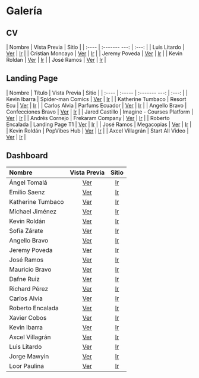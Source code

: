 # Galería

## CV

| Nombre | Vista  Previa | Sitio |
| :----  | :------- ---: | :---: |
| Luis Litardo		 |       [Ver](imagenes_cv/ii/litardo_calderon.png)         |   [Ir](https://lalitard.github.io/Curriculum/)    |
| Cristian Moncayo   |      [Ver](imagenes_cv/ii/moncayo_intriago.png)    | [Ir](https://crisintriago.github.io/curriculum/) |
| Jeremy Poveda		 |     [Ver](imagenes_cv/ii/poveda_gorotiza.png)          |   [Ir](https://jeremy-poveda.github.io/curriculum/)    |
| Kevin Roldan		 |   [Ver](imagenes_cv/ii/roldan_pilozo.png)            |    [Ir](https://k3vr0ld4n.github.io/curriculum/)   |
| José Ramos		 |   [Ver](imagenes_cv/ii/ramos_rios.png)            |   [Ir](https://josdramo.github.io/curriculum/)    |


## Landing Page

| Nombre | Título | Vista  Previa | Sitio |
| :----  | :----- | :------- ---: | :---: |
| Kevin Ibarra       | Spider-man Comics       | [Ver](imagenes_landingpage/ii/kevin523523.png)              |   [Ir](https://kevin523523.github.io/landing/)    |
| Katherine Tumbaco       | Resort Ecu        | [Ver](imagenes_landingpage/ii/katumbac.png)              |   [Ir](https://katumbac.github.io/landing/)    |
| Carlos Alvia       | Parfums Ecuador       | [Ver](imagenes_landingpage/ii/carlosalvia.png)              |   [Ir](https://carlosalvia.github.io/landing/)    |
| Angello Bravo       | Confecciones Bravo       | [Ver](imagenes_landingpage/ii/sangello31.png)              |   [Ir](https://sangello31.github.io/landing/)    |
| Jared Castillo       |  Imagine - Courses Platform      | [Ver](imagenes_landingpage/ii/wayared.png)              |   [Ir](https://wayared.github.io/landing/)    |
| Andrés Cornejo       |  Frekaram Company      | [Ver](imagenes_landingpage/ii/andresacf.png)              |   [Ir](https://andresacf.github.io/landing/)    |
| Roberto Encalada       | Landing Page T1       | [Ver](imagenes_landingpage/ii/robertoencalada.png)              |   [Ir](https://robertoencalada.github.io/Landing/)    |
| José Ramos       | Megacopias       | [Ver](imagenes_landingpage/ii/josdramo.png)              |   [Ir](https://josdramo.github.io/landing/)    |
| Kevin Roldán       | PopVibes Hub       | [Ver](imagenes_landingpage/ii/k3vr0ld4n.png)              |   [Ir](https://k3vr0ld4n.github.io/landing/)    |
| Axcel Villagrán       |  Start All Video      | [Ver](imagenes_landingpage/ii/axcelvillagran.png)              |   [Ir](https://axcelvillagran.github.io/landing/)    |


## Dashboard

| Nombre | Vista  Previa | Sitio |
| :----  | :----------: | :---: |
| Ángel Tomalá          | [Ver](imagenes_dashboard/ii/angelt.png)              | [Ir](https://angelt-lancervs.github.io/dashboard/)       |
| Emilio Saenz          | [Ver](imagenes_dashboard/ii/emiliosg23.png)              | [Ir](https://emiliosg23.github.io/dashboard/)       |
| Katherine Tumbaco          | [Ver](imagenes_dashboard/ii/katumbac.png)              | [Ir](https://katumbac.github.io/Dashboard/)       |
| Michael Jiménez          | [Ver](imagenes_dashboard/ii/michaeljimenezc.png)              | [Ir](https://michaeljimenezc.github.io/dashboard/)       |
| Kevin Roldán          | [Ver](imagenes_dashboard/ii/k3vr0ld4n.png)              | [Ir](https://k3vr0ld4n.github.io/dashboard/index.html)       |
| Sofía Zárate          | [Ver](imagenes_dashboard/ii/zaratesofia.png)              | [Ir](https://zaratesofia.github.io/dashboard/)       |
| Angello Bravo          | [Ver](imagenes_dashboard/ii/sangello31.png)              | [Ir](https://sangello31.github.io/Dashboard/)       |
| Jeremy Poveda          | [Ver](imagenes_dashboard/ii/poveda.png)              | [Ir](https://jeremy-poveda.github.io/dashboard/)       |
| José Ramos          | [Ver](imagenes_dashboard/ii/josdramo.png)              | [Ir](https://josdramo.github.io/dashboard/)       |
| Mauricio Bravo          | [Ver](imagenes_dashboard/ii/mbravop.png)              | [Ir](https://mbravop.github.io/dashboard/)       |
| Dafne Ruiz          | [Ver](imagenes_dashboard/ii/taizruiz.png)              | [Ir](https://taizruiz.github.io/dashboard_template/)       |
| Richard Pérez          | [Ver](imagenes_dashboard/ii/rochardp12.png)              | [Ir](https://rochardp12.github.io/dashboard/)       |
| Carlos Alvia           | [Ver](imagenes_dashboard/ii/carlosalvia.png)              | [Ir](https://carlosalvia.github.io/dashboard/)       |
| Roberto Encalada          | [Ver](imagenes_dashboard/ii/robertoencalada.png)              | [Ir](https://robertoencalada.github.io/Dashboard/)       |
| Xavier Cobos          | [Ver](imagenes_dashboard/ii/xxcobos.png)              | [Ir](https://xxcobos.github.io/Dashboard1/index.html)       |
| Kevin Ibarra          | [Ver](imagenes_dashboard/ii/kevin523523.png)              | [Ir](https://kevin523523.github.io/dashboard/)       |
| Axcel Villagrán          | [Ver](imagenes_dashboard/ii/axcelvillagran.png)              | [Ir](https://axcelvillagran.github.io/Dashboard/)       |
| Luis Litardo          | [Ver](imagenes_dashboard/ii/lalitard.png)              | [Ir](https://lalitard.github.io/dashboard/)       |
| Jorge Mawyin          | [Ver](imagenes_dashboard/ii/jorgemawyin.png)              | [Ir](https://jorgemawyin.github.io/dashboard/)       |
| Loor Paulina          | [Ver](imagenes_dashboard/ii/loorpaulina.png)              | [Ir](https://loorpaulina.github.io/dashboard/)       |